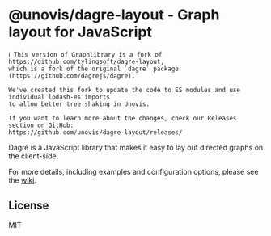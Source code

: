# @unovis/dagre-layout - Graph layout for JavaScript
    ℹ️ This version of Graphlibrary is a fork of https://github.com/tylingsoft/dagre-layout,
    which is a fork of the original `dagre` package (https://github.com/dagrejs/dagre).

    We've created this fork to update the code to ES modules and use individual lodash-es imports
    to allow better tree shaking in Unovis.

    If you want to learn more about the changes, check our Releases section on GitHub:
    https://github.com/unovis/dagre-layout/releases/

Dagre is a JavaScript library that makes it easy to lay out directed graphs on the client-side.

For more details, including examples and configuration options, please see the [wiki](https://github.com/dagrejs/dagre/wiki).

## License
MIT
